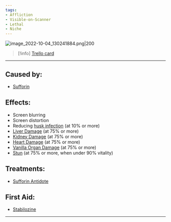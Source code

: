 ```yaml
---
tags:
- Affliction
- Visible-on-Scanner
- Lethal
- Niche
---
```


![image_2022-10-04_130241884.png\|200](/Torso/Sufforin%20Poisoning%20-%20Attachments/68045a99168cdecd5f71f979.png)

> [!info] [Trello card](https://trello.com/c/RgZecv2D/11-sufforin-poisoning)

---

## Caused by:

- [Sufforin](https://barotraumagame.com/wiki/Sufforin)

## Effects:

- Screen blurring
- Screen distortion
- Reducing [husk infection](https://barotraumagame.com/wiki/Husk_Infection) (at 10% or more)
- [Liver Damage](Liver%20Damage.md) (at 75% or more)
- [Kidney Damage](Kidney%20Damage.md) (at 75% or more)
- [Heart Damage](../Heart/Heart%20Damage.md) (at 75% or more)
- [Vanilla Organ Damage](Vanilla%20Organ%20Damage.md) (at 75% or more)
- [Stun](https://barotraumagame.com/wiki/Stun) (at 75% or more, when under 90% vitality)

## Treatments:

- [Sufforin Antidote](https://barotraumagame.com/wiki/Sufforin_Antidote)

## First Aid:

- [Stabilozine](https://barotraumagame.com/wiki/Stabilozine)

---

